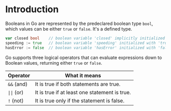 # Introduction

Booleans in Go are represented by the predeclared boolean type `bool`, which values can be either `true` or `false`.
It's a defined type.

```go
var closed bool    // boolean variable 'closed' implicitly initialized with 'false'
speeding := true   // boolean variable 'speeding' initialized with 'true'
hasError := false  // boolean variable 'hasError' initialized with 'false' 
```

Go supports three logical operators that can evaluate expressions down to Boolean values, returning either `true` or `false`.

| Operator    | What it means                                 |
| ----------- | --------------------------------------------- |
| `&&` (and)  | It is true if both statements are true.       |
| `\|\|` (or) | It is true if at least one statement is true. |
| `!` (not)   | It is true only if the statement is false.    |
